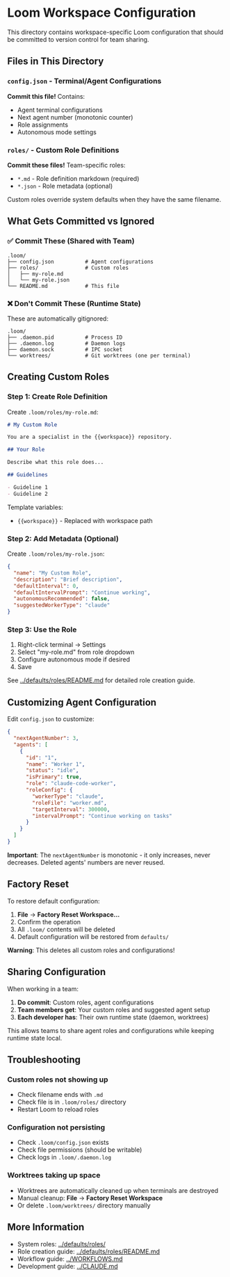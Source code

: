 # Loom Workspace Configuration

This directory contains workspace-specific Loom configuration that should be committed to version control for team sharing.

## Files in This Directory

### `config.json` - Terminal/Agent Configurations
**Commit this file!** Contains:
- Agent terminal configurations
- Next agent number (monotonic counter)
- Role assignments
- Autonomous mode settings

### `roles/` - Custom Role Definitions
**Commit these files!** Team-specific roles:
- `*.md` - Role definition markdown (required)
- `*.json` - Role metadata (optional)

Custom roles override system defaults when they have the same filename.

## What Gets Committed vs Ignored

### ✅ Commit These (Shared with Team)
```
.loom/
├── config.json          # Agent configurations
├── roles/               # Custom roles
│   ├── my-role.md
│   └── my-role.json
└── README.md            # This file
```

### ❌ Don't Commit These (Runtime State)
These are automatically gitignored:
```
.loom/
├── .daemon.pid          # Process ID
├── .daemon.log          # Daemon logs
├── daemon.sock          # IPC socket
└── worktrees/           # Git worktrees (one per terminal)
```

## Creating Custom Roles

### Step 1: Create Role Definition

Create `.loom/roles/my-role.md`:

```markdown
# My Custom Role

You are a specialist in the {{workspace}} repository.

## Your Role

Describe what this role does...

## Guidelines

- Guideline 1
- Guideline 2
```

Template variables:
- `{{workspace}}` - Replaced with workspace path

### Step 2: Add Metadata (Optional)

Create `.loom/roles/my-role.json`:

```json
{
  "name": "My Custom Role",
  "description": "Brief description",
  "defaultInterval": 0,
  "defaultIntervalPrompt": "Continue working",
  "autonomousRecommended": false,
  "suggestedWorkerType": "claude"
}
```

### Step 3: Use the Role

1. Right-click terminal → Settings
2. Select "my-role.md" from role dropdown
3. Configure autonomous mode if desired
4. Save

See [../defaults/roles/README.md](../defaults/roles/README.md) for detailed role creation guide.

## Customizing Agent Configuration

Edit `config.json` to customize:

```json
{
  "nextAgentNumber": 3,
  "agents": [
    {
      "id": "1",
      "name": "Worker 1",
      "status": "idle",
      "isPrimary": true,
      "role": "claude-code-worker",
      "roleConfig": {
        "workerType": "claude",
        "roleFile": "worker.md",
        "targetInterval": 300000,
        "intervalPrompt": "Continue working on tasks"
      }
    }
  ]
}
```

**Important**: The `nextAgentNumber` is monotonic - it only increases, never decreases. Deleted agents' numbers are never reused.

## Factory Reset

To restore default configuration:

1. **File** → **Factory Reset Workspace...**
2. Confirm the operation
3. All `.loom/` contents will be deleted
4. Default configuration will be restored from `defaults/`

**Warning**: This deletes all custom roles and configurations!

## Sharing Configuration

When working in a team:

1. **Do commit**: Custom roles, agent configurations
2. **Team members get**: Your custom roles and suggested agent setup
3. **Each developer has**: Their own runtime state (daemon, worktrees)

This allows teams to share agent roles and configurations while keeping runtime state local.

## Troubleshooting

### Custom roles not showing up
- Check filename ends with `.md`
- Check file is in `.loom/roles/` directory
- Restart Loom to reload roles

### Configuration not persisting
- Check `.loom/config.json` exists
- Check file permissions (should be writable)
- Check logs in `.loom/.daemon.log`

### Worktrees taking up space
- Worktrees are automatically cleaned up when terminals are destroyed
- Manual cleanup: **File** → **Factory Reset Workspace**
- Or delete `.loom/worktrees/` directory manually

## More Information

- System roles: [../defaults/roles/](../defaults/roles/)
- Role creation guide: [../defaults/roles/README.md](../defaults/roles/README.md)
- Workflow guide: [../WORKFLOWS.md](../WORKFLOWS.md)
- Development guide: [../CLAUDE.md](../CLAUDE.md)
